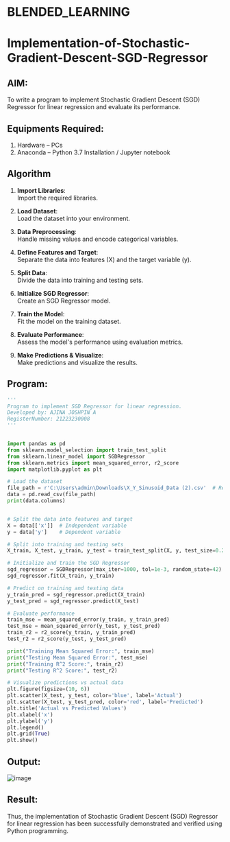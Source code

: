 # BLENDED_LEARNING
# Implementation-of-Stochastic-Gradient-Descent-SGD-Regressor

## AIM:
To write a program to implement Stochastic Gradient Descent (SGD) Regressor for linear regression and evaluate its performance.

## Equipments Required:
1. Hardware – PCs
2. Anaconda – Python 3.7 Installation / Jupyter notebook

## Algorithm
1. **Import Libraries**:  
   Import the required libraries.

2. **Load Dataset**:  
   Load the dataset into your environment.

3. **Data Preprocessing**:  
   Handle missing values and encode categorical variables.

4. **Define Features and Target**:  
   Separate the data into features (X) and the target variable (y).

5. **Split Data**:  
   Divide the data into training and testing sets.

6. **Initialize SGD Regressor**:  
   Create an SGD Regressor model.

7. **Train the Model**:  
   Fit the model on the training dataset.

8. **Evaluate Performance**:  
   Assess the model's performance using evaluation metrics.

9. **Make Predictions & Visualize**:  
   Make predictions and visualize the results.

## Program:
```python
'''
Program to implement SGD Regressor for linear regression.
Developed by: AJINA JOSHPIN A
RegisterNumber: 21223230008
'''


import pandas as pd
from sklearn.model_selection import train_test_split
from sklearn.linear_model import SGDRegressor
from sklearn.metrics import mean_squared_error, r2_score
import matplotlib.pyplot as plt

# Load the dataset
file_path = r'C:\Users\admin\Downloads\X_Y_Sinusoid_Data (2).csv'  # Replace with the actual file path
data = pd.read_csv(file_path)
print(data.columns)


# Split the data into features and target
X = data[['x']]  # Independent variable
y = data['y']    # Dependent variable

# Split into training and testing sets
X_train, X_test, y_train, y_test = train_test_split(X, y, test_size=0.2, random_state=42)

# Initialize and train the SGD Regressor
sgd_regressor = SGDRegressor(max_iter=1000, tol=1e-3, random_state=42)
sgd_regressor.fit(X_train, y_train)

# Predict on training and testing data
y_train_pred = sgd_regressor.predict(X_train)
y_test_pred = sgd_regressor.predict(X_test)

# Evaluate performance
train_mse = mean_squared_error(y_train, y_train_pred)
test_mse = mean_squared_error(y_test, y_test_pred)
train_r2 = r2_score(y_train, y_train_pred)
test_r2 = r2_score(y_test, y_test_pred)

print("Training Mean Squared Error:", train_mse)
print("Testing Mean Squared Error:", test_mse)
print("Training R^2 Score:", train_r2)
print("Testing R^2 Score:", test_r2)

# Visualize predictions vs actual data
plt.figure(figsize=(10, 6))
plt.scatter(X_test, y_test, color='blue', label='Actual')
plt.scatter(X_test, y_test_pred, color='red', label='Predicted')
plt.title('Actual vs Predicted Values')
plt.xlabel('x')
plt.ylabel('y')
plt.legend()
plt.grid(True)
plt.show()

```

## Output:
![image](https://github.com/user-attachments/assets/e4de9c85-8719-4681-beab-5b940b5df623)





## Result:
Thus, the implementation of Stochastic Gradient Descent (SGD) Regressor for linear regression has been successfully demonstrated and verified using Python programming.

